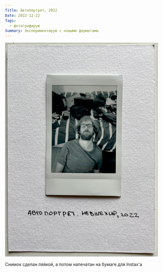 ```yaml
---
Title: Автопортрет, 2022
Date: 2022-12-22
Tags:
  - фотографирую
Summary: Экспериментирую с новыми форматами
---
```


![Автопортрет, Невшехир, 2022](images/selfportrait-nevshehir@2x.jpg)

Снимок сделан ляйкой, а потом напечатан на бумаге для Instax'а